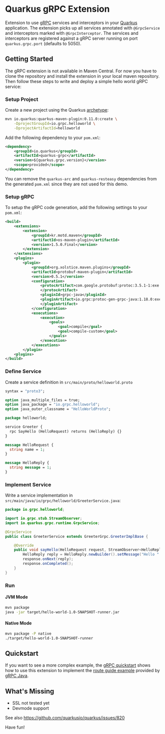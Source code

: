# Quarkus gRPC Extension

Extension to use [gRPC](https://grpc.io/) services and interceptors in your [Quarkus](https://quarkus.io) application. The extension picks up all services annotated with `@GrpcService` and interceptors marked with `@GrpcInterceptor`. The services and interceptors are registered against a gRPC server running on port `quarkus.grpc.port` (defaults to 5050).

## Getting Started

The gRPC extension is not available in Maven Central. For now you have to clone the repository and install the extension in your local maven repository. Then follow these steps to write and deploy a simple hello world gRPC service:

### Setup Project

Create a new project using the Quarkus [archetype](https://quarkus.io/guides/getting-started-guide#bootstrapping-the-project):

```bash
mvn io.quarkus:quarkus-maven-plugin:0.11.0:create \
    -DprojectGroupId=io.grpc.helloworld \
    -DprojectArtifactId=helloworld
``` 

Add the following dependency to your `pom.xml`:

```xml
<dependency>
    <groupId>io.quarkus</groupId>
    <artifactId>quarkus-grpc</artifactId>
    <version>${quarkus.grpc.version}</version>
    <scope>provided</scope>
</dependency>
```

You can remove the `quarkus-arc` and `quarkus-resteasy` dependencies from the generated `pom.xml` since they are not used for this demo.

### Setup gRPC

To setup the gRPC code generation, add the following settings to your `pom.xml`:

```xml
<build>
    <extensions>
        <extension>
            <groupId>kr.motd.maven</groupId>
            <artifactId>os-maven-plugin</artifactId>
            <version>1.5.0.Final</version>
        </extension>
    </extensions>
    <plugins>
        <plugin>
            <groupId>org.xolstice.maven.plugins</groupId>
            <artifactId>protobuf-maven-plugin</artifactId>
            <version>0.5.1</version>
            <configuration>
                <protocArtifact>com.google.protobuf:protoc:3.5.1-1:exe:${os.detected.classifier}
                </protocArtifact>
                <pluginId>grpc-java</pluginId>
                <pluginArtifact>io.grpc:protoc-gen-grpc-java:1.18.0:exe:${os.detected.classifier}
                </pluginArtifact>
            </configuration>
            <executions>
                <execution>
                    <goals>
                        <goal>compile</goal>
                        <goal>compile-custom</goal>
                    </goals>
                </execution>
            </executions>
        </plugin>
    <plugins>
</build>
```

### Define Service

Create a service definition in `src/main/proto/helloworld.proto`

```proto
syntax = "proto3";

option java_multiple_files = true;
option java_package = "io.grpc.helloworld";
option java_outer_classname = "HelloWorldProto";

package helloworld;

service Greeter {
  rpc SayHello (HelloRequest) returns (HelloReply) {}
}

message HelloRequest {
  string name = 1;
}

message HelloReply {
  string message = 1;
}
```

### Implement Service

Write a service implementation in `src/main/java/io/grpc/helloworld/GreeterService.java`:

```java
package io.grpc.helloworld;

import io.grpc.stub.StreamObserver;
import io.quarkus.grpc.runtime.GrpcService;

@GrpcService
public class GreeterService extends GreeterGrpc.GreeterImplBase {

    @Override
    public void sayHello(HelloRequest request, StreamObserver<HelloReply> response) {
        HelloReply reply = HelloReply.newBuilder().setMessage("Hello " + request.getName()).build();
        response.onNext(reply);
        response.onCompleted();
    }
}
```

### Run

#### JVM Mode  

```bash
mvn package
java -jar target/hello-world-1.0-SNAPSHOT-runner.jar
```

#### Native Mode

```bash
mvn package -P native
./target/hello-world-1.0-SNAPSHOT-runner
```

## Quickstart

If you want to see a more complex example, the [gRPC quickstart](https://github.com/hpehl/quarkus-grpc-quickstart) shows how to use this extension to implement the [route guide example](https://github.com/grpc/grpc-java/tree/v1.18.0/examples#grpc-examples) provided by [gRPC Java](https://github.com/grpc/grpc-java). 

## What's Missing

- SSL not tested yet
- Devmode support

See also https://github.com/quarkusio/quarkus/issues/820

Have fun!
